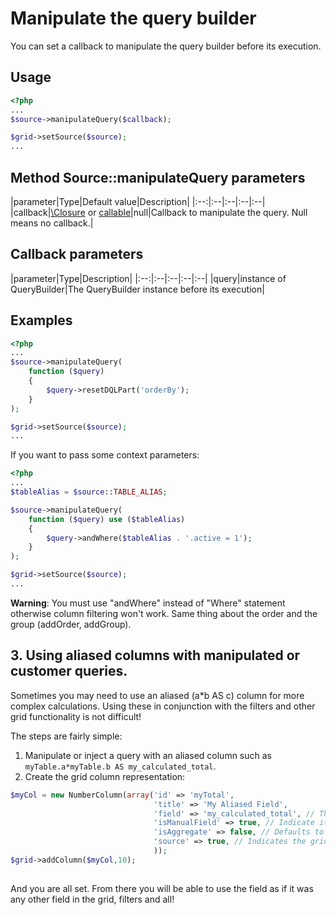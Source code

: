 Manipulate the query builder
============================

You can set a callback to manipulate the query builder before its execution.

## Usage

```php
<?php
...
$source->manipulateQuery($callback);

$grid->setSource($source);
...
```

## Method Source::manipulateQuery parameters

|parameter|Type|Default value|Description|
|:--:|:--|:--|:--|:--|
|callback|[\Closure](http://php.net/manual/en/functions.anonymous.php) or [callable](http://php.net/manual/en/language.types.callable.php)|null|Callback to manipulate the query. Null means no callback.|

## Callback parameters

|parameter|Type|Description|
|:--:|:--|:--|:--|:--|
|query|instance of QueryBuilder|The QueryBuilder instance before its execution|

## Examples

```php
<?php
...
$source->manipulateQuery(
    function ($query)
    {
        $query->resetDQLPart('orderBy');
    }
);

$grid->setSource($source);
...
```

If you want to pass some context parameters:

```php
<?php
...
$tableAlias = $source::TABLE_ALIAS;

$source->manipulateQuery(
    function ($query) use ($tableAlias)
    {
        $query->andWhere($tableAlias . '.active = 1');
    }
);

$grid->setSource($source);
...
```

**Warning**: You must use "andWhere" instead of "Where" statement otherwise column filtering won't work. Same thing about the order and the group (addOrder, addGroup).


## 3. Using aliased columns with manipulated or customer queries.
Sometimes you may need to use an aliased (a*b AS c) column for more complex calculations.  Using these in conjunction with the filters and other grid functionality is not difficult!  

The steps are fairly simple:

1. Manipulate or inject a query with an aliased column such as `myTable.a*myTable.b AS my_calculated_total`.
2. Create the grid column representation: 

```php
$myCol = new NumberColumn(array('id' => 'myTotal',
                                'title' => 'My Aliased Field',
                                'field' => 'my_calculated_total', // The aliased name
                                'isManualField' => true, // Indicate it is a manual (or aliased) field
                                'isAggregate' => false, // Defaults to false, set true if using aggregate func. like SUM()
                                'source' => true, // Indicates the grid should retrieve it from the source (the query)
                                ));
$grid->addColumn($myCol,10);
 
```

And you are all set.  From there you will be able to use the field as if it was any other field in the grid, filters and all!